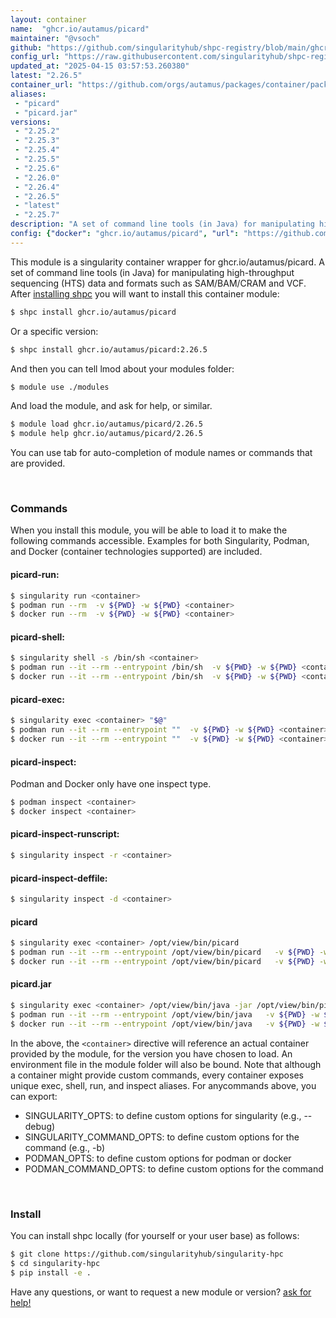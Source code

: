 ```yaml
---
layout: container
name:  "ghcr.io/autamus/picard"
maintainer: "@vsoch"
github: "https://github.com/singularityhub/shpc-registry/blob/main/ghcr.io/autamus/picard/container.yaml"
config_url: "https://raw.githubusercontent.com/singularityhub/shpc-registry/main/ghcr.io/autamus/picard/container.yaml"
updated_at: "2025-04-15 03:57:53.260380"
latest: "2.26.5"
container_url: "https://github.com/orgs/autamus/packages/container/package/picard"
aliases:
 - "picard"
 - "picard.jar"
versions:
 - "2.25.2"
 - "2.25.3"
 - "2.25.4"
 - "2.25.5"
 - "2.25.6"
 - "2.26.0"
 - "2.26.4"
 - "2.26.5"
 - "latest"
 - "2.25.7"
description: "A set of command line tools (in Java) for manipulating high-throughput sequencing (HTS) data and formats such as SAM/BAM/CRAM and VCF."
config: {"docker": "ghcr.io/autamus/picard", "url": "https://github.com/orgs/autamus/packages/container/package/picard", "maintainer": "@vsoch", "description": "A set of command line tools (in Java) for manipulating high-throughput sequencing (HTS) data and formats such as SAM/BAM/CRAM and VCF.", "latest": {"2.26.5": "sha256:4bdde83c5a64bfd9be18631eb4ad5fe8b5b5bef6f11345fc70299c2bc370ac70"}, "tags": {"2.25.2": "sha256:59d36498e8678f471aa46e0f1de0c1f0de953feb826ce76c48bd56ba5d57f35e", "2.25.3": "sha256:5ad0c904339aedf7f6e2feb20706bbe594ecff5226b5df947bccc817f25bc882", "2.25.4": "sha256:f9e420ca9ee6587356f413a079d587ad0e2f94c326b2433b70fa0265f17d963a", "2.25.5": "sha256:0361840e9c70fbf9c701aecda3e488d399a6dc7f00c306fdfec14b8755f7a633", "2.25.6": "sha256:a0604d204911e8e8ad17a47b1eebef02b590e811c02ecadccc2a33cdfa336fe4", "2.26.0": "sha256:accd314b904bb0a3d97597d7496b5bf6f0ea8b7e1a784c89546c7ead1e5a6068", "2.26.4": "sha256:d5e54eb6f2dee5e94b3cca0110b3528a52a30361b2bbd38ad6c265d6acff88c8", "2.26.5": "sha256:4bdde83c5a64bfd9be18631eb4ad5fe8b5b5bef6f11345fc70299c2bc370ac70", "latest": "sha256:4bdde83c5a64bfd9be18631eb4ad5fe8b5b5bef6f11345fc70299c2bc370ac70", "2.25.7": "sha256:31bdbd379c8059d344cbbf5b31dafc54a17f30a164846f104001f5f3438b2075"}, "aliases": {"picard": "/opt/view/bin/picard", "picard.jar": "/opt/view/bin/java -jar /opt/view/bin/picard.jar"}}
---
```


This module is a singularity container wrapper for ghcr.io/autamus/picard.
A set of command line tools (in Java) for manipulating high-throughput sequencing (HTS) data and formats such as SAM/BAM/CRAM and VCF.
After [installing shpc](#install) you will want to install this container module:


```bash
$ shpc install ghcr.io/autamus/picard
```

Or a specific version:

```bash
$ shpc install ghcr.io/autamus/picard:2.26.5
```

And then you can tell lmod about your modules folder:

```bash
$ module use ./modules
```

And load the module, and ask for help, or similar.

```bash
$ module load ghcr.io/autamus/picard/2.26.5
$ module help ghcr.io/autamus/picard/2.26.5
```

You can use tab for auto-completion of module names or commands that are provided.

<br>

### Commands

When you install this module, you will be able to load it to make the following commands accessible.
Examples for both Singularity, Podman, and Docker (container technologies supported) are included.

#### picard-run:

```bash
$ singularity run <container>
$ podman run --rm  -v ${PWD} -w ${PWD} <container>
$ docker run --rm  -v ${PWD} -w ${PWD} <container>
```

#### picard-shell:

```bash
$ singularity shell -s /bin/sh <container>
$ podman run --it --rm --entrypoint /bin/sh  -v ${PWD} -w ${PWD} <container>
$ docker run --it --rm --entrypoint /bin/sh  -v ${PWD} -w ${PWD} <container>
```

#### picard-exec:

```bash
$ singularity exec <container> "$@"
$ podman run --it --rm --entrypoint ""  -v ${PWD} -w ${PWD} <container> "$@"
$ docker run --it --rm --entrypoint ""  -v ${PWD} -w ${PWD} <container> "$@"
```

#### picard-inspect:

Podman and Docker only have one inspect type.

```bash
$ podman inspect <container>
$ docker inspect <container>
```

#### picard-inspect-runscript:

```bash
$ singularity inspect -r <container>
```

#### picard-inspect-deffile:

```bash
$ singularity inspect -d <container>
```


#### picard

```bash
$ singularity exec <container> /opt/view/bin/picard
$ podman run --it --rm --entrypoint /opt/view/bin/picard   -v ${PWD} -w ${PWD} <container> -c " $@"
$ docker run --it --rm --entrypoint /opt/view/bin/picard   -v ${PWD} -w ${PWD} <container> -c " $@"
```


#### picard.jar

```bash
$ singularity exec <container> /opt/view/bin/java -jar /opt/view/bin/picard.jar
$ podman run --it --rm --entrypoint /opt/view/bin/java   -v ${PWD} -w ${PWD} <container> -c "-jar /opt/view/bin/picard.jar $@"
$ docker run --it --rm --entrypoint /opt/view/bin/java   -v ${PWD} -w ${PWD} <container> -c "-jar /opt/view/bin/picard.jar $@"
```



In the above, the `<container>` directive will reference an actual container provided
by the module, for the version you have chosen to load. An environment file in the
module folder will also be bound. Note that although a container
might provide custom commands, every container exposes unique exec, shell, run, and
inspect aliases. For anycommands above, you can export:

 - SINGULARITY_OPTS: to define custom options for singularity (e.g., --debug)
 - SINGULARITY_COMMAND_OPTS: to define custom options for the command (e.g., -b)
 - PODMAN_OPTS: to define custom options for podman or docker
 - PODMAN_COMMAND_OPTS: to define custom options for the command

<br>

### Install

You can install shpc locally (for yourself or your user base) as follows:

```bash
$ git clone https://github.com/singularityhub/singularity-hpc
$ cd singularity-hpc
$ pip install -e .
```

Have any questions, or want to request a new module or version? [ask for help!](https://github.com/singularityhub/singularity-hpc/issues)